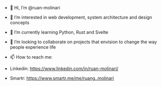 - 👋 Hi, I’m @ruan-molinari
- 👀 I’m interested in web development, system architecture and design concepts
- 🌱 I’m currently learning Python, Rust and Svelte
- 💞️ I’m looking to collaborate on projects that envision to change the way people experience life

- 📫 How to reach me:
-   Linkedin: https://www.linkedin.com/in/ruan-molinari/
-   Smartr: https://www.smartr.me/me/ruang..molinari

<!---
ruan-molinari/ruan-molinari is a ✨ special ✨ repository because its `README.md` (this file) appears on your GitHub profile.
You can click the Preview link to take a look at your changes.
--->
